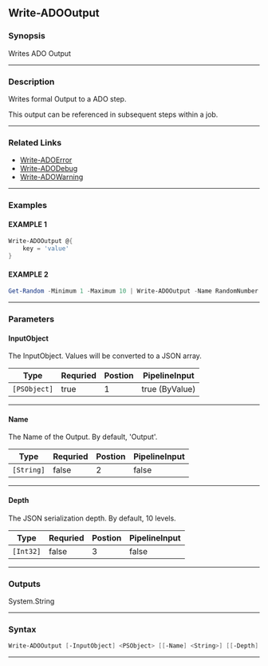 
Write-ADOOutput
---------------
### Synopsis
Writes ADO Output

---
### Description

Writes formal Output to a ADO step.

This output can be referenced in subsequent steps within a job.

---
### Related Links
* [Write-ADOError](Write-ADOError.md)
* [Write-ADODebug](Write-ADODebug.md)
* [Write-ADOWarning](Write-ADOWarning.md)
---
### Examples
#### EXAMPLE 1
```PowerShell
Write-ADOOutput @{
    key = 'value'
}
```

#### EXAMPLE 2
```PowerShell
Get-Random -Minimum 1 -Maximum 10 | Write-ADOOutput -Name RandomNumber
```

---
### Parameters
#### **InputObject**

The InputObject.  Values will be converted to a JSON array.



|Type            |Requried|Postion|PipelineInput |
|----------------|--------|-------|--------------|
|```[PSObject]```|true    |1      |true (ByValue)|
---
#### **Name**

The Name of the Output.  By default, 'Output'.



|Type          |Requried|Postion|PipelineInput|
|--------------|--------|-------|-------------|
|```[String]```|false   |2      |false        |
---
#### **Depth**

The JSON serialization depth.  By default, 10 levels.



|Type         |Requried|Postion|PipelineInput|
|-------------|--------|-------|-------------|
|```[Int32]```|false   |3      |false        |
---
### Outputs
System.String


---
### Syntax
```PowerShell
Write-ADOOutput [-InputObject] <PSObject> [[-Name] <String>] [[-Depth] <Int32>] [<CommonParameters>]
```
---


